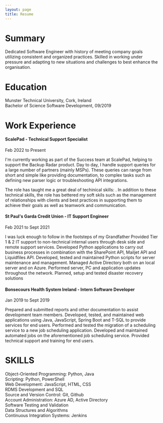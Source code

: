 ```yaml
---
layout: page
title: Resume
---
```


# Summary

Dedicated Software Engineer with history of meeting company goals utilizing consistent and organized practices. Skilled in working under pressure and adapting to new situations and challenges to best enhance the organisation.

# Education

Munster Technical University, Cork, Ireland  
Bachelor of Science Software Development, 09/2019

# Work Experience

#### ScalePad - Technical Support Specialist

Feb 2022 to Present

I'm currently working as part of the Success team at ScalePad, helping to support the Backup Radar product.
Day to day, I handle support queries for a large number of partners (mainly MSPs). These queries can range from short and simple like providing documentation, to complex tasks such as defining new parser logic or troubleshooting API integrations.

The role has taught me a great deal of techinical skills: . In addition to these technical skills, the role has bettered my soft skils such as the management of relationships with clients and best practices in supporting them to achieve their goals as well as teamwork and communication.

#### St Paul's Garda Credit Union - IT Support Engineer

Feb 2021 to Sept 2021

I was luck enough to follow in the footsteps of my Grandfather
Provided Tier 1 & 2 IT support to non-technical internal users through desk side and remote support services.
Developed Python applications to carry out business processes in combination with the SharePoint API, Mailjet API and Liquidfiles API.
Developed, tested and maintained Python scripts for server maintenance and management.
Managed Active Directory both on an local server and on Azure.
Performed server, PC and application updates throughout the network.
Planned, setup and tested disaster recovery solutions

#### Bonsecours Health System Ireland - Intern Software Developer

Jan 2019 to Sept 2019

Prepared and submitted reports and other documentation to assist development team members.
Developed, tested, and maintained web applications using Java, JavaScript, Spring Boot and T-SQL to provide services for end users.
Performed and tested the migration of a scheduling service to a new job scheduling application.
Developed and maintained automated jobs on the aforementioned job scheduling service.
Provided technical support and training for end users.

# SKILLS

Object-Oriented Programming: Python, Java  
Scripting: Python, PowerShell  
Web Development: JavaScript, HTML, CSS  
RDMS Development and SQL  
Source and Version Control: Git, Github  
Account Administration: Azure AD, Active Directory  
Software Testing and Validation  
Data Structures and Algorithms  
Continuous Integration Systems: Jenkins
